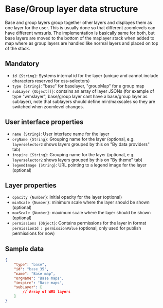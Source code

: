 # Base/Group layer data structure

Base and group layers group together other layers and displayes them as one layer for the user. This is usually done so that different zoomlevels can have different wmsurls. The implementation is basically same for both, but base layers are moved to the bottom of the maplayer stack when added to map where as group layers are handled like normal layers and placed on top of the stack.

## Mandatory

* `id {String}`: Systems internal id for the layer (unique and cannot include characters reserved for css-selectors)
* `type {String}`: "base" for baselayer, "groupMap" for a group map
* `subLayer {Object[]}`: contains an array of layer JSONs (for example of type "wmslayer", base/group layer cant have a base/group layer as sublayer), note that sublayers should define min/maxscales so they are switched when zoomlevel changes.

## User interface properties

* `name {String}`: User interface name for the layer
* `orgName {String}`: Grouping name for the layer (optional, e.g. `layerselector2` shows layers grouped by this on "By data providers" tab)
* `inspire {String}`: Grouping name for the layer (optional, e.g. `layerselector2` shows layers grouped by this on "By theme" tab)
* `legendImage {String}`: URL pointing to a legend image for the layer (optional)

## Layer properties

* `opacity {Number}`: initial opacity for the layer (optional)
* `minScale {Number}`: minimum scale where the layer should be shown (optional)
* `maxScale {Number}`: maximum scale where the layer should be shown (optional)
* `permissions {Object}`: Contains permissions for the layer in format `permissionId : permissionValue` (optional, only used for publish permissions for now)

## Sample data

```json
{
    "type": "base",
    "id": "base_35",
    "name": "Base map",
    "orgName": "Base maps",
    "inspire": "Base maps",
    "subLayer": [
        // Array of WMS layers
    ]
}
```